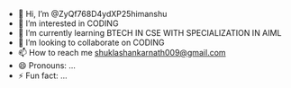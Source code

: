 - 👋 Hi, I’m @ZyQf768D4ydXP25himanshu
- 👀 I’m interested in CODING
- 🌱 I’m currently learning BTECH IN CSE WITH SPECIALIZATION IN AIML
- 💞️ I’m looking to collaborate on CODING
- 📫 How to reach me shuklashankarnath009@gmail.com
- 😄 Pronouns: ...
- ⚡ Fun fact: ...

<!---
ZyQf768D4ydXP25himanshu/ZyQf768D4ydXP25himanshu is a ✨ special ✨ repository because its `README.md` (this file) appears on your GitHub profile.
You can click the Preview link to take a look at your changes.
--->
